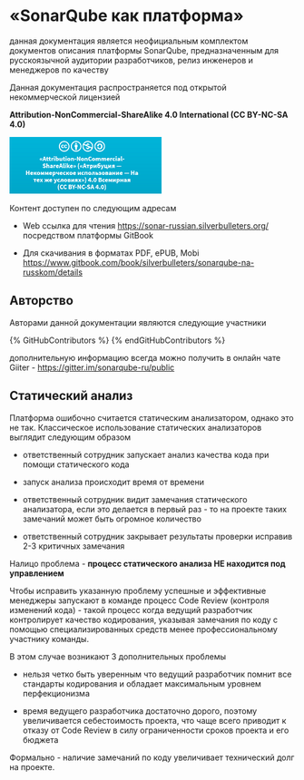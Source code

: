«SonarQube как платформа»
=========================

данная документация является неофициальным комплектом документов описания
платформы SonarQube, предназначенным для русскоязычной аудитории разработчиков,
релиз инженеров и менеджеров по качеству

Данная документация распространяется под открытой некоммерческой лицензией

**Attribution-NonCommercial-ShareAlike 4.0 International (CC BY-NC-SA 4.0)**

![](media/90b99f45d5ee2dfb4bc29d21ec9c7a94.png)

Контент доступен по следующим адресам

-   Web ссылка для чтения <https://sonar-russian.silverbulleters.org/>
    посредством платформы GitBook

-   Для скачивания в форматах PDF, ePUB, Mobi
    <https://www.gitbook.com/book/silverbulleters/sonarqube-na-russkom/details>

Авторство
---------

Авторами данной документации являются следующие участники

{% GitHubContributors %}
{% endGitHubContributors %}

дополнительную информацию всегда можно получить в онлайн чате Giiter - https://gitter.im/sonarqube-ru/public

Статический анализ
------------------

Платформа ошибочно считается статическим анализатором, однако это не так.
Классическое использование статических анализаторов выглядит следующим образом

-   ответственный сотрудник запускает анализ качества кода при помощи
    статического кода

-   запуск анализа происходит время от времени

-   ответственный сотрудник видит замечания статического анализатора, если это
    делается в первый раз - то на проекте таких замечаний может быть огромное
    количество

-   ответственный сотрудник закрывает результаты проверки исправив 2-3 критичных
    замечания

Налицо проблема - **процесс статического анализа НЕ находится под управлением**

Чтобы исправить указанную проблему успешные и эффективные менеджеры запускают в
команде процесс Code Review (контроля изменений кода) - такой процесс когда
ведущий разработчик контролирует качество кодирования, указывая замечания по
коду с помощью специализированных средств менее профессиональному участнику
команды.

В этом случае возникают 3 дополнительных проблемы

-   нельзя четко быть уверенным что ведущий разработчик помнит все стандарты
    кодирования и обладает максимальным уровнем перфекционизма

-   время ведущего разработчика достаточно дорого, поэтому увеличивается
    себестоимость проекта, что чаще всего приводит к отказу от Code Review в
    силу ограниченности сроков проекта и его бюджета

Формально - наличие замечаний по коду увеличивает технический долг на проекте.
